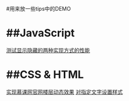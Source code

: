 #用来放一些tips中的DEMO

##JavaScript
========
[测试显示隐藏的两种实现方式的性能](http://374632897.github.io/just-some-tips/DEMO/测试显示隐藏的两种实现方式的性能.html)


##CSS & HTML
========
[实现慕课网官网楼层动态效果](http://374632897.github.io/just-some-tips/DEMO/testGradint.html)
[对指定文字设置样式](http://374632897.github.io/just-some-tips/DEMO/index123.html)